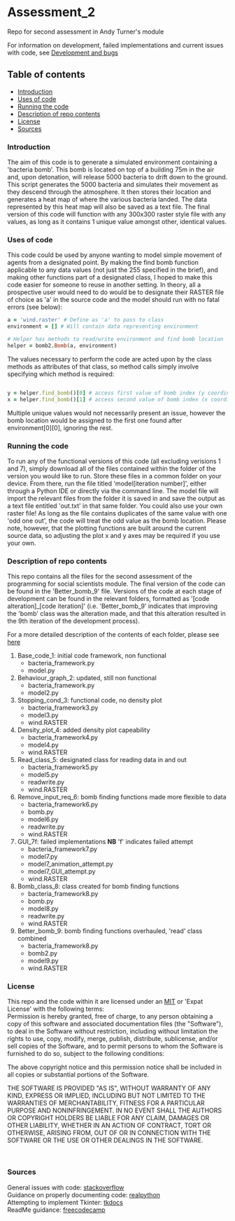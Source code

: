 # Assessment_2
Repo for second assessment in Andy Turner's module

For information on development, failed implementations and current issues with code, see [Development and bugs](https://github.com/Ben-PW/Assessment_2/blob/main/Development%20and%20bugs.md)

## Table of contents
* [Introduction](#introduction)
* [Uses of code](#uses)
* [Running the code](#run)
* [Description of repo contents](#contents)
* [License](#license)
* [Sources](#source)


<a name="introduction"></a>
### Introduction
The aim of this code is to generate a simulated environment containing a 'bacteria bomb'. This bomb is located on top of a building 75m in the air and, upon detonation, will release 5000 bacteria to drift down to the ground. This script generates the 5000 bacteria and simulates their movement as they descend through the atmosphere. It then stores their location and generates a heat map of where the various bacteria landed. The data represented by this heat map will also be saved as a text file. The final version of this code will function with any 300x300 raster style file with any values, as long as it contains 1 unique value amongst other, identical values. 

<a name='uses'></a>
### Uses of code
This code could be used by anyone wanting to model simple movement of agents from a designated point. By making the find bomb function applicable to any data values (not just the 255 specified in the brief), and making other functions part of a designated class, I hoped to make this code easier for someone to reuse in another setting. In theory, all a prospective user would need to do would be to designate their RASTER file of choice as 'a' in the source code and the model should run with no fatal errors (see below):

```Ruby
a = 'wind.raster' # Define as 'a' to pass to class
environment = [] # Will contain data representing environment

# Helper has methods to read/write environment and find bomb location
helper = bomb2.Bomb(a, environment)
```

The values necessary to perform the code are acted upon by the class methods as attributes of that class, so method calls simply involve specifying which method is required:

```Ruby

y = helper.find_bomb()[0] # access first value of bomb index (y coordinate of bomb)
x = helper.find_bomb()[1] # access second value of bomb index (x coordinate of bomb)
```
Multiple unique values would not necessarily present an issue, however the bomb location would be assigned to the first one found after environment[0][0], ignoring the rest. 

<a name='run'></a>
### Running the code
To run any of the functional versions of this code (all excluding verisions 1 and 7), simply download all of the files contained within the folder of the version you would like to run. Store these files in a common folder on your device. From there, run the file titled 'model[iteration number]', either through a Python IDE or directly via the command line. The model file will import the relevant files from the folder it is saved in and save the output as a text file entitled 'out.txt' in that same folder. You could also use your own raster file! As long as the file contains duplicates of the same value with one 'odd one out', the code will treat the odd value as the bomb location. Please note, however, that the plotting functions are built around the current source data, so adjusting the plot x and y axes may be required if you use your own. 

<a name="contents"></a>
### Description of repo contents
This repo contains all the files for the second assessment of the programming for social scientists module. The final version of the code can be found in the 'Better_bomb_9' file. Versions of the code at each stage of development can be found in the relevant folders, formatted as '[code alteration]_[code iteration]' (i.e. 'Better_bomb_9' indicates that improving the 'bomb' class was the alteration made, and that this alteration resulted in the 9th iteration of the development process).

For a more detailed description of the contents of each folder, please see [here](https://github.com/Ben-PW/Assessment_2/blob/main/Development%20and%20bugs.md)
<a name='based'></a>
1. Base_code_1: initial code framework, non functional
    * bacteria_framework.py
    * model.py
<a name='behave'></a>
2. Behaviour_graph_2: updated, still non functional
    * bacteria_framework.py
    * model2.py
<a name='stahp'></a>
3. Stopping_cond_3: functional code, no density plot
    * bacteria_framework3.py
    * model3.py
    * wind.RASTER
<a name='dense'></a>
4. Density_plot_4: added density plot capeability
    * bacteria_framework4.py
    * model4.py
    * wind.RASTER
<a name='read'></a>
5. Read_class_5: designated class for reading data in and out
    * bacteria_framework5.py
    * model5.py
    * readwrite.py
    * wind.RASTER
<a name='input'></a>
6. Remove_input_req_6: bomb finding functions made more flexible to data
    * bacteria_framework6.py
    * bomb.py
    * model6.py
    * readwrite.py
    * wind.RASTER
<a name='GUI'></a>
7. GUI_7f: failed implementations
**NB** 'f' indicates failed attempt
    * bacteria_framework7.py
    * model7.py
    * model7_animation_attempt.py
    * model7_GUI_attempt.py
    * wind.RASTER
<a name='bomb'></a>
8. Bomb_class_8: class created for bomb finding functions
    * bacteria_framework8.py
    * bomb.py
    * model8.py
    * readwrite.py
    * wind.RASTER
<a name='bomb2'></a>
9. Better_bomb_9: bomb finding functions overhauled, 'read' class combined
    * bacteria_framework8.py
    * bomb2.py
    * model9.py
    * wind.RASTER
&nbsp;
<a name='license'></a>
### License

This repo and the code within it are licensed under an [MIT](https://en.wikipedia.org/wiki/MIT_License) or 'Expat License' with the following terms:  
Permission is hereby granted, free of charge, to any person obtaining a copy
of this software and associated documentation files (the "Software"), to deal
in the Software without restriction, including without limitation the rights
to use, copy, modify, merge, publish, distribute, sublicense, and/or sell
copies of the Software, and to permit persons to whom the Software is
furnished to do so, subject to the following conditions:

The above copyright notice and this permission notice shall be included in all
copies or substantial portions of the Software.

THE SOFTWARE IS PROVIDED "AS IS", WITHOUT WARRANTY OF ANY KIND, EXPRESS OR
IMPLIED, INCLUDING BUT NOT LIMITED TO THE WARRANTIES OF MERCHANTABILITY,
FITNESS FOR A PARTICULAR PURPOSE AND NONINFRINGEMENT. IN NO EVENT SHALL THE
AUTHORS OR COPYRIGHT HOLDERS BE LIABLE FOR ANY CLAIM, DAMAGES OR OTHER
LIABILITY, WHETHER IN AN ACTION OF CONTRACT, TORT OR OTHERWISE, ARISING FROM,
OUT OF OR IN CONNECTION WITH THE SOFTWARE OR THE USE OR OTHER DEALINGS IN THE
SOFTWARE.


&nbsp;
<a name='source'></a>
### Sources

General issues with code: [stackoverflow](https://stackoverflow.com/)  
Guidance on properly documenting code: [realpython](https://realpython.com/documenting-python-code/#commenting-vs-documenting-code)  
Attempting to implement Tkinter: [tkdocs](https://tkdocs.com/tutorial/canvas.html)  
ReadMe guidance: [freecodecamp](https://www.freecodecamp.org/news/how-to-write-a-good-readme-file/)








